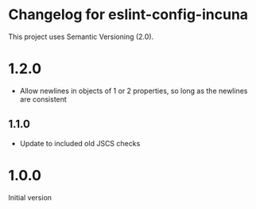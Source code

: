 # Changelog for eslint-config-incuna

This project uses Semantic Versioning (2.0).

# 1.2.0

* Allow newlines in objects of 1 or 2 properties, so long as the newlines are consistent

## 1.1.0

* Update to included old JSCS checks

# 1.0.0

Initial version
